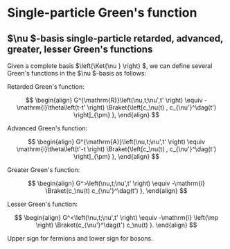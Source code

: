 # Single-particle Green's function

## $\nu $-basis single-particle retarded, advanced, greater, lesser Green's functions

Given a complete basis $\left\{\Ket{\nu } \right\} $, we can define several Green's functions in the $\nu $-basis as follows:

Retarded Green's function:

$$
\begin{align}
G^{\mathrm{R}}\left(\nu,t;\nu',t' \right)
\equiv -\mathrm{i}\theta\left(t-t' \right) \Braket{\left[c_\nu(t) , c_{\nu'}^\dag(t') \right]_{\pm} },
\end{align}
$$

Advanced Green's function:

$$
\begin{align}
G^{\mathrm{A}}\left(\nu,t;\nu',t' \right)
\equiv \mathrm{i}\theta\left(t'-t \right) \Braket{\left[c_\nu(t) , c_{\nu'}^\dag(t') \right]_{\pm} },
\end{align}
$$

Greater Green's function:

$$
\begin{align}
G^>\left(\nu,t;\nu',t' \right)
\equiv -\mathrm{i} \Braket{c_\nu(t) c_{\nu'}^\dag(t') },
\end{align}
$$

Lesser Green's function:

$$
\begin{align}
G^<\left(\nu,t;\nu',t' \right)
\equiv -\mathrm{i} \left(\mp \right) \Braket{c_{\nu'}^\dag(t') c_\nu(t) }.
\end{align}
$$

Upper sign for fermions and lower sign for bosons.

